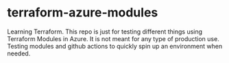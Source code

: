 # terraform-azure-modules
Learning Terraform. This repo is just for testing different things using Terraform Modules in Azure. It is not meant for any type of production use.   
Testing modules and github actions to quickly spin up an environment when needed.
